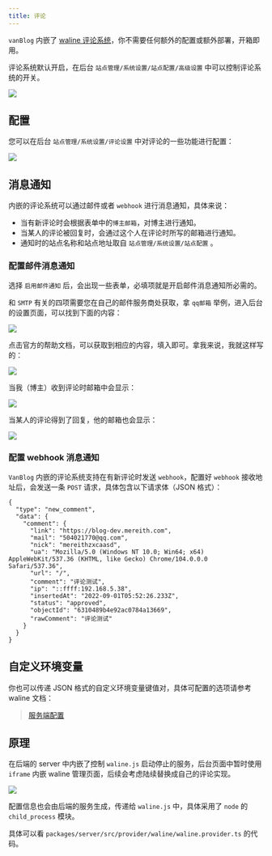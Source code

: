 ```yaml
---
title: 评论
---
```


`vanBlog` 内嵌了 [waline 评论系统](https://waline.js.org/)，你不需要任何额外的配置或额外部署，开箱即用。

评论系统默认开启，在后台 `站点管理/系统设置/站点配置/高级设置` 中可以控制评论系统的开关。

![](https://pic.mereith.com/img/4ab797b4096a953d9d27ebf6a4a2b0dc.clipboard-2022-08-25.png)

## 配置

您可以在后台 `站点管理/系统设置/评论设置` 中对评论的一些功能进行配置：

![](https://www.mereith.com/static/img/4b0725013bd8cd940995e383ba83e527.clipboard-2022-09-01.png)

## 消息通知

内嵌的评论系统可以通过邮件或者 `webhook` 进行消息通知，具体来说：

- 当有新评论时会根据表单中的`博主邮箱`，对博主进行通知。
- 当某人的评论被回复时，会通过这个人在评论时所写的邮箱进行通知。
- 通知时的站点名称和站点地址取自 `站点管理/系统设置/站点配置` 。

### 配置邮件消息通知

选择 `启用邮件通知` 后，会出现一些表单，必填项就是开启邮件消息通知所必需的。

和 `SMTP` 有关的四项需要您在自己的邮件服务商处获取，拿 `qq邮箱` 举例，进入后台的设置页面，可以找到下面的内容：

![](https://www.mereith.com/static/img/3a0157c13c7ed53b5f3a7c360f23c61c.clipboard-2022-09-01.png)

点击官方的帮助文档，可以获取到相应的内容，填入即可。拿我来说，我就这样写的：

![](https://www.mereith.com/static/img/c55b4837910d893d4431543304ac0585.clipboard-2022-09-01.png)

当我（博主）收到评论时邮箱中会显示：

![](https://www.mereith.com/static/img/d57d80bd5c8a3459142066c039fc386c.clipboard-2022-09-01.png)

当某人的评论得到了回复，他的邮箱也会显示：

![](https://www.mereith.com/static/img/ac9a19cc271e76b0b09159884cb54e63.clipboard-2022-09-01.png)

### 配置 webhook 消息通知

`VanBlog` 内嵌的评论系统支持在有新评论时发送 `webhook`，配置好 `webhook` 接收地址后，会发送一条 `POST` 请求，具体包含以下请求体（JSON 格式）：

```
{
  "type": "new_comment",
  "data": {
    "comment": {
      "link": "https://blog-dev.mereith.com",
      "mail": "504021770@qq.com",
      "nick": "mereithzxcaasd",
      "ua": "Mozilla/5.0 (Windows NT 10.0; Win64; x64) AppleWebKit/537.36 (KHTML, like Gecko) Chrome/104.0.0.0 Safari/537.36",
      "url": "/",
      "comment": "评论测试",
      "ip": "::ffff:192.168.5.38",
      "insertedAt": "2022-09-01T05:52:26.233Z",
      "status": "approved",
      "objectId": "6310489b4e92ac0784a13669",
      "rawComment": "评论测试"
    }
  }
}
```


## 自定义环境变量

你也可以传递 JSON 格式的自定义环境变量键值对，具体可配置的选项请参考 waline 文档：

> [服务端配置](https://waline.js.org/reference/server.html)

## 原理

在后端的 server 中内嵌了控制 `waline.js` 启动停止的服务，后台页面中暂时使用 `iframe` 内嵌 waline 管理页面，后续会考虑陆续替换成自己的评论实现。

![](https://pic.mereith.com/img/dd7792a91f5a3b945ee2b261b06f666a.clipboard-2022-08-25.png)

配置信息也会由后端的服务生成，传递给 `waline.js` 中，具体采用了 `node` 的 `child_process` 模块。

具体可以看 `packages/server/src/provider/waline/waline.provider.ts` 的代码。

